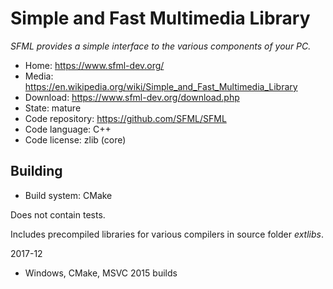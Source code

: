 # Simple and Fast Multimedia Library

_SFML provides a simple interface to the various components of your PC._

- Home: https://www.sfml-dev.org/
- Media: https://en.wikipedia.org/wiki/Simple_and_Fast_Multimedia_Library
- Download: https://www.sfml-dev.org/download.php
- State: mature
- Code repository: https://github.com/SFML/SFML
- Code language: C++
- Code license: zlib (core)

## Building

- Build system: CMake

Does not contain tests.

Includes precompiled libraries for various compilers in source folder _extlibs_.

2017-12
- Windows, CMake, MSVC 2015 builds

